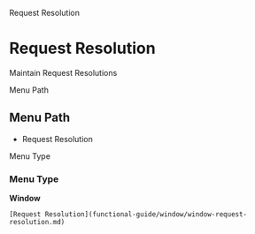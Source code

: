 
Request Resolution
# Request Resolution


Maintain Request Resolutions

Menu Path
## Menu Path



- Request Resolution

Menu Type
### Menu Type

**Window**


```
[Request Resolution](functional-guide/window/window-request-resolution.md)
```